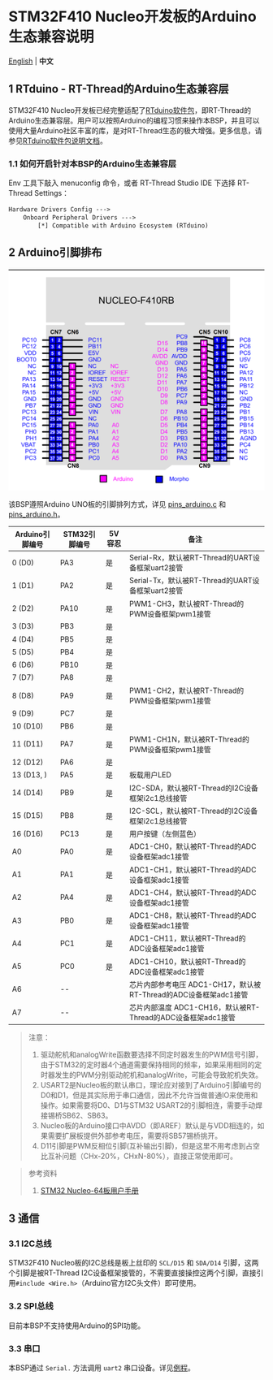 # STM32F410 Nucleo开发板的Arduino生态兼容说明

[English](https://github.com/RT-Thread/rt-thread/blob/master/bsp/stm32/stm32f401-st-nucleo/applications/arduino_pinout/README.md) | **中文**

## 1 RTduino - RT-Thread的Arduino生态兼容层

STM32F410 Nucleo开发板已经完整适配了[RTduino软件包](https://github.com/RTduino/RTduino)，即RT-Thread的Arduino生态兼容层。用户可以按照Arduino的编程习惯来操作本BSP，并且可以使用大量Arduino社区丰富的库，是对RT-Thread生态的极大增强。更多信息，请参见[RTduino软件包说明文档](https://github.com/RTduino/RTduino)。

### 1.1 如何开启针对本BSP的Arduino生态兼容层

Env 工具下敲入 menuconfig 命令，或者 RT-Thread Studio IDE 下选择 RT-Thread Settings：

```
Hardware Drivers Config --->
    Onboard Peripheral Drivers --->
        [*] Compatible with Arduino Ecosystem (RTduino)
```

## 2 Arduino引脚排布

![nucleo-f401-pinout](nucleo-f410-pinout.png)

该BSP遵照Arduino UNO板的引脚排列方式，详见 [pins_arduino.c](https://github.com/RT-Thread/rt-thread/blob/master/bsp/stm32/stm32f401-st-nucleo/applications/arduino_pinout/pins_arduino.c) 和 [pins_arduino.h](https://github.com/RT-Thread/rt-thread/blob/master/bsp/stm32/stm32f401-st-nucleo/applications/arduino_pinout/pins_arduino.h)。

| Arduino引脚编号 | STM32引脚编号 | 5V容忍 | 备注                                                         |
| --------------- | ------------- | ------ | ------------------------------------------------------------ |
| 0 (D0)          | PA3           | 是     | Serial-Rx，默认被RT-Thread的UART设备框架uart2接管            |
| 1 (D1)          | PA2           | 是     | Serial-Tx，默认被RT-Thread的UART设备框架uart2接管            |
| 2 (D2)          | PA10          | 是     | PWM1-CH3，默认被RT-Thread的PWM设备框架pwm1接管               |
| 3 (D3)          | PB3           | 是     |                                                              |
| 4 (D4)          | PB5           | 是     |                                                              |
| 5 (D5)          | PB4           | 是     |                                                              |
| 6 (D6)          | PB10          | 是     |                                                              |
| 7 (D7)          | PA8           | 是     |                                                              |
| 8 (D8)          | PA9           | 是     | PWM1-CH2，默认被RT-Thread的PWM设备框架pwm1接管               |
| 9 (D9)          | PC7           | 是     |                                                              |
| 10 (D10)        | PB6           | 是     |                                                              |
| 11 (D11)        | PA7           | 是     | PWM1-CH1N，默认被RT-Thread的PWM设备框架pwm1接管              |
| 12 (D12)        | PA6           | 是     |                                                              |
| 13 (D13, )      | PA5           | 是     | 板载用户LED                                                  |
| 14 (D14)        | PB9           | 是     | I2C-SDA，默认被RT-Thread的I2C设备框架i2c1总线接管            |
| 15 (D15)        | PB8           | 是     | I2C-SCL，默认被RT-Thread的I2C设备框架i2c1总线接管            |
| 16 (D16)        | PC13          | 是     | 用户按键（左侧蓝色）                                         |
| A0              | PA0           | 是     | ADC1-CH0，默认被RT-Thread的ADC设备框架adc1接管               |
| A1              | PA1           | 是     | ADC1-CH1，默认被RT-Thread的ADC设备框架adc1接管               |
| A2              | PA4           | 是     | ADC1-CH4，默认被RT-Thread的ADC设备框架adc1接管               |
| A3              | PB0           | 是     | ADC1-CH8，默认被RT-Thread的ADC设备框架adc1接管               |
| A4              | PC1           | 是     | ADC1-CH11，默认被RT-Thread的ADC设备框架adc1接管              |
| A5              | PC0           | 是     | ADC1-CH10，默认被RT-Thread的ADC设备框架adc1接管              |
| A6              | --            |        | 芯片内部参考电压 ADC1-CH17，默认被RT-Thread的ADC设备框架adc1接管 |
| A7              | --            |        | 芯片内部温度 ADC1-CH16，默认被RT-Thread的ADC设备框架adc1接管 |

> 注意：
>
> 1. 驱动舵机和analogWrite函数要选择不同定时器发生的PWM信号引脚，由于STM32的定时器4个通道需要保持相同的频率，如果采用相同的定时器发生的PWM分别驱动舵机和analogWrite，可能会导致舵机失效。
> 2. USART2是Nucleo板的默认串口，理论应对接到了Arduino引脚编号的D0和D1，但是其实际用于串口通信，因此不允许当做普通IO来使用和操作。如果需要将D0、D1与STM32 USART2的引脚相连，需要手动焊接锡桥SB62、SB63。
> 3. Nucleo板的Arduino接口中AVDD（即AREF）默认是与VDD相连的，如果需要扩展板提供外部参考电压，需要将SB57锡桥挑开。
> 4. D11引脚是PWM反相位引脚(互补输出引脚)，但是这里不用考虑到占空比互补问题（CHx-20%，CHxN-80%），直接正常使用即可。

> 参考资料
>
> 1. [STM32 Nucleo-64板用户手册](https://www.st.com/resource/en/user_manual/um1724-stm32-nucleo64-boards-mb1136-stmicroelectronics.pdf)

## 3 通信

### 3.1 I2C总线

STM32F410 Nucleo板的I2C总线是板上丝印的 `SCL/D15` 和 `SDA/D14` 引脚，这两个引脚是被RT-Thread I2C设备框架接管的，不需要直接操控这两个引脚，直接引用`#include <Wire.h>`（Arduino官方I2C头文件）即可使用。

### 3.2 SPI总线

目前本BSP不支持使用Arduino的SPI功能。

### 3.3 串口

本BSP通过 `Serial.` 方法调用 `uart2` 串口设备。详见[例程](https://github.com/RTduino/RTduino/blob/master/examples/Basic/helloworld.cpp)。